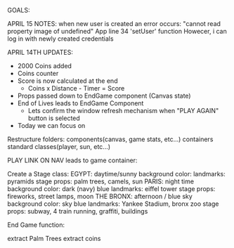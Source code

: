 GOALS:

APRIL 15 NOTES:
  when new user is created an error occurs:
    "cannot read property image of undefined"
      App line 34 'setUser' function
  Howecer, i can log in with newly created credentials

APRIL 14TH UPDATES:
* 2000 Coins added
* Coins counter
* Score is now calculated at the end
    - Coins x Distance - Timer = Score
* Props passed down to EndGame component (Canvas state)
* End of Lives leads to EndGame Component
    - Lets confirm the window refresh mechanism when "PLAY AGAIN" button is selected
* Today we can focus on 


Restructure folders:
  components(canvas, game stats, etc...)
  containers
  standard classes(player, sun, etc...)

PLAY LINK ON NAV leads to game container:



Create a Stage class:
  EGYPT:
    daytime/sunny
    background color:
    landmarks: pyramids
    stage props: palm trees, camels, sun
  PARIS:
    night time
    background color: dark (navy) blue
    landmarks: eiffel tower
    stage props: fireworks, street lamps, moon
  THE BRONX:
    afternoon / blue sky
    background color: sky blue
    landmarks: Yankee Stadium, bronx zoo
    stage props: subway, 4 train running, graffiti, buildings


End Game function:



extract Palm Trees
extract coins

